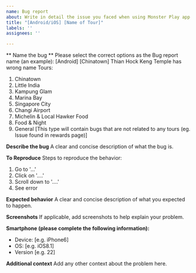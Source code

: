 ```yaml
---
name: Bug report
about: Write in detail the issue you faced when using Monster Play app
title: "[Android/iOS] [Name of Tour]"
labels: ''
assignees: ''

---
```


** Name the bug **
Please select the correct options as the Bug report name (an example):
[Android] [Chinatown] Thian Hock Keng Temple has wrong name
Tours:
  1) Chinatown
  2) Little India
  3) Kampung Glam
  4) Marina Bay
  5) Singapore City
  6) Changi Airport
  7) Michelin & Local Hawker Food
  8) Food & Night
  9) General [This type will contain bugs that are not related to any tours (eg. Issue found in rewards page)]

**Describe the bug**
A clear and concise description of what the bug is.

**To Reproduce**
Steps to reproduce the behavior:
1. Go to '...'
2. Click on '....'
3. Scroll down to '....'
4. See error

**Expected behavior**
A clear and concise description of what you expected to happen.

**Screenshots**
If applicable, add screenshots to help explain your problem.

**Smartphone (please complete the following information):**
 - Device: [e.g. iPhone6]
 - OS: [e.g. iOS8.1]
 - Version [e.g. 22]

**Additional context**
Add any other context about the problem here.
